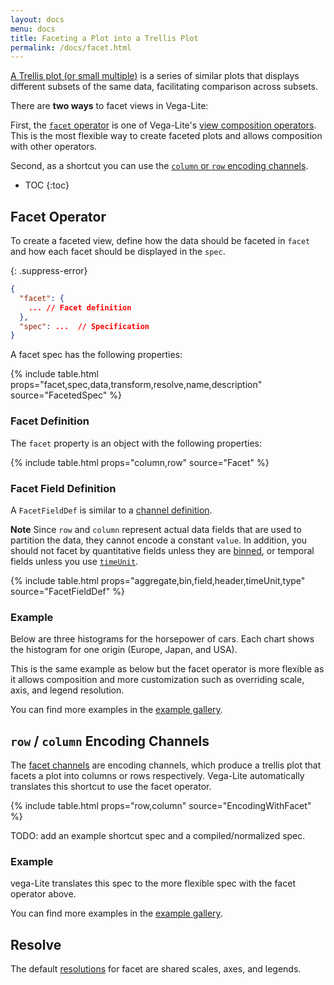 ```yaml
---
layout: docs
menu: docs
title: Faceting a Plot into a Trellis Plot
permalink: /docs/facet.html
---
```


[A Trellis plot (or small multiple)](https://en.wikipedia.org/wiki/Small_multiple) is a series of similar plots that displays different subsets of the same data, facilitating comparison across subsets.

There are **two ways** to facet views in Vega-Lite:

First, the [`facet` operator](#facet-operator) is one of Vega-Lite's [view composition operators](composition.html). This is the most flexible way to create faceted plots and allows composition with other operators.

Second, as a shortcut you can use the [`column` or `row` encoding channels](#facet-channels).

* TOC
{:toc}

## Facet Operator

To create a faceted view, define how the data should be faceted in `facet` and how each facet should be displayed in the `spec`.

{: .suppress-error}
```json
{
  "facet": {
    ... // Facet definition
  },
  "spec": ...  // Specification
}
```

A facet spec has the following properties:

{% include table.html props="facet,spec,data,transform,resolve,name,description" source="FacetedSpec" %}

### Facet Definition

The `facet` property is an object with the following properties:

{% include table.html props="column,row" source="Facet" %}

### Facet Field Definition

A `FacetFieldDef` is similar to a [channel definition](encoding.html#def).

**Note** Since `row` and `column` represent actual data fields that are used to partition the data, they cannot encode a constant `value`. In addition, you should not facet by quantitative fields unless they are [binned](bin.html), or temporal fields unless you use [`timeUnit`](timeunit.html).

{% include table.html props="aggregate,bin,field,header,timeUnit,type" source="FacetFieldDef" %}

### Example

Below are three histograms for the horsepower of cars. Each chart shows the histogram for one origin (Europe, Japan, and USA).

<span class="vl-example" data-dir="normalized" data-name="trellis_bar_histogram_normalized"></span>

This is the same example as below but the facet operator is more flexible as it allows composition and more customization such as overriding scale, axis, and legend
resolution.

You can find more examples in the [example gallery]({{site.baseurl}}/examples/#trellis).

## `row` / `column` Encoding Channels

The [facet channels](encoding.html#facet) are encoding channels, which produce a trellis plot that facets a plot into columns or rows respectively. Vega-Lite automatically translates this shortcut to use the facet operator.

{% include table.html props="row,column" source="EncodingWithFacet" %}

TODO: add an example shortcut spec and a compiled/normalized spec.

### Example

<span class="vl-example" data-name="trellis_bar_histogram"></span>

vega-Lite translates this spec to the more flexible spec with the facet operator above.

You can find more examples in the [example gallery]({{site.baseurl}}/examples/#trellis).


## Resolve

The default [resolutions](resolve.html) for facet are shared scales, axes, and legends.
